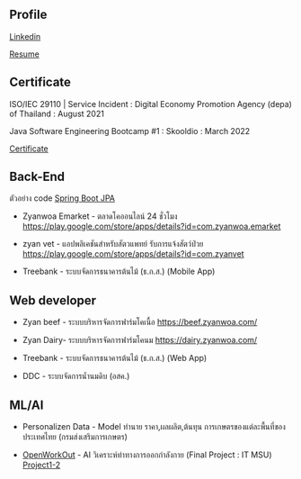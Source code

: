 ## Profile
[Linkedin](https://www.linkedin.com/in/aditep-campira/)

[Resume](https://drive.google.com/file/d/1zovhGj8xxEpsMJw5TCSV_jMhGBPClmom/view?usp=sharing)

## Certificate
ISO/IEC 29110 | Service Incident
: Digital Economy Promotion Agency (depa) of Thailand 
: August 2021

Java Software Engineering Bootcamp #1
: Skooldio 
: March 2022  

[Certificate](https://drive.google.com/drive/folders/10F_YJC805-0xZfS7aUjXNse4-R1UgIRH?usp=sharing)
## Back-End

ตัวอย่าง code
[Spring Boot JPA](https://github.com/aditepDev/demo-spring-boot-jpa)

- Zyanwoa Emarket - ตลาดโคออนไลน์ 24 ชั่วโมง
https://play.google.com/store/apps/details?id=com.zyanwoa.emarket

- zyan vet - แอปพลิเคชันสำหรับสัตวแพทย์ รับการแจ้งสัตว์ป่วย
https://play.google.com/store/apps/details?id=com.zyanvet

- Treebank - ระบบจัดการธนาคารต้นไม้ (ธ.ก.ส.) (Mobile App)

## Web developer
- Zyan beef - ระบบบริหารจัดการฟาร์มโคเนื้อ
https://beef.zyanwoa.com/

 - Zyan Dairy- ระบบบริหารจัดการฟาร์มโคนม
https://dairy.zyanwoa.com/

- Treebank - ระบบจัดการธนาคารต้นไม้ (ธ.ก.ส.) (Web App)
- DDC -   ระบบจัดการน้ำนมดิบ (อสค.)
## ML/AI

- Personalizen Data -  Model ทำนาย ราคา,ผลผลิต,ต้นทุน การเกษตรของแต่ละพื้นที่ของประเทศไทย (กรมส่งเสริมการเกษตร)

- [OpenWorkOut](https://github.com/topkoka/OpenWorkOut "OpenWorkOut") -   AI  วิเคราะห์ท่าทางการออกกำลังกาย (Final Project  : IT MSU)
	[Project1-2](https://github.com/aditepDev/Project1-2)
